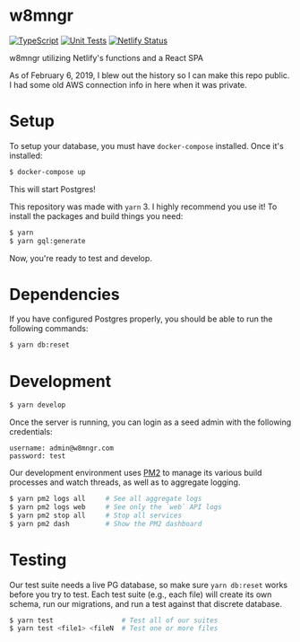 # w8mngr

[![TypeScript](https://github.com/baublet/w8mngr-2020/actions/workflows/typecheck.yml/badge.svg)](https://github.com/baublet/w8mngr-2020/actions/workflows/typecheck.yml) [![Unit Tests](https://github.com/baublet/w8mngr-2020/actions/workflows/test.yml/badge.svg)](https://github.com/baublet/w8mngr-2020/actions/workflows/test.yml) [![Netlify Status](https://api.netlify.com/api/v1/badges/1430e281-64a2-4f0a-a530-677e2b34cfa8/deploy-status)](https://app.netlify.com/sites/w8mngr/deploys)

w8mngr utilizing Netlify's functions and a React SPA

As of February 6, 2019, I blew out the history so I can make this repo public. I had some old AWS connection info in here when it was private.

# Setup

To setup your database, you must have `docker-compose` installed. Once it's installed:

```bash
$ docker-compose up
```

This will start Postgres!

This repository was made with `yarn` 3. I highly recommend you use it! To install the packages and build things you need:

```bash
$ yarn
$ yarn gql:generate
```

Now, you're ready to test and develop.

# Dependencies

If you have configured Postgres properly, you should be able to run the following commands:

```bash
$ yarn db:reset
```

# Development

```bash
$ yarn develop
```

Once the server is running, you can login as a seed admin with the following credentials:

```
username: admin@w8mngr.com
password: test
```

Our development environment uses [PM2]() to manage its various build processes and watch threads, as well as to aggregate logging.

```bash
$ yarn pm2 logs all     # See all aggregate logs
$ yarn pm2 logs web     # See only the `web` API logs
$ yarn pm2 stop all     # Stop all services
$ yarn pm2 dash         # Show the PM2 dashboard
```

# Testing

Our test suite needs a live PG database, so make sure `yarn db:reset` works before you try to test. Each test suite (e.g., each file) will create its own schema, run our migrations, and run a test against that discrete database.

```bash
$ yarn test                 # Test all of our suites
$ yarn test <file1> <fileN  # Test one or more files
```
